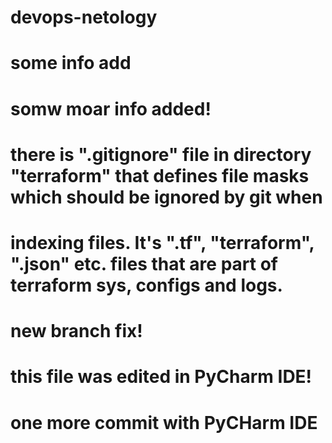 # devops-netology
# some info add
# somw moar info added!
# there is ".gitignore" file in directory "terraform" that defines file masks which should be ignored by git when
# indexing files. It's ".tf", "terraform", ".json" etc. files that are part of terraform sys, configs and logs.
# new branch fix!
# this file was edited in PyCharm IDE!
# one more commit with PyCHarm IDE